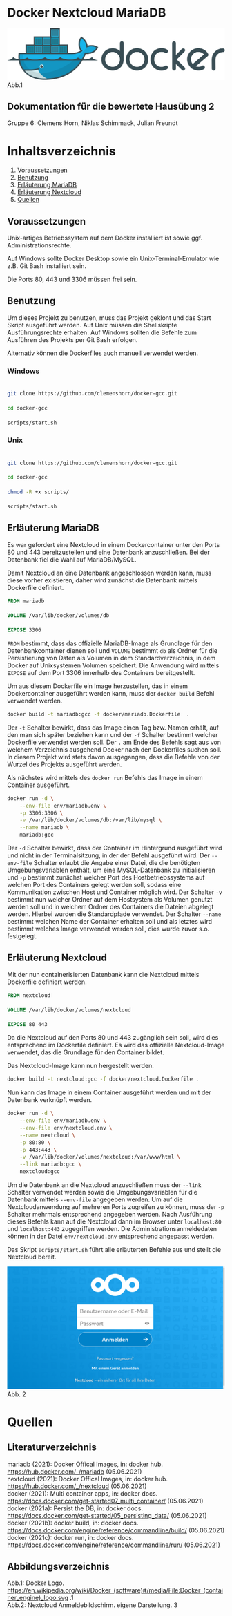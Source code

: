 # Docker Nextcloud MariaDB

[![Docker Logo](images/1920px-Docker_(container_engine)_logo.svg.png "Docker Logo")](https://en.wikipedia.org/wiki/Docker_(software)#/media/File:Docker_(container_engine)_logo.svg) Abb.1

## Dokumentation für die bewertete Hausübung 2

Gruppe 6: Clemens Horn, Niklas Schimmack, Julian Freundt

# Inhaltsverzeichnis
1. [Voraussetzungen](#voraussetzungen)
2. [Benutzung](#benutzung)
3. [Erläuterung MariaDB](#erläuterung-mariadb)
4. [Erläuterung Nextcloud](#erläuterung-nextcloud)
5. [Quellen](#quellen)

## Voraussetzungen

Unix-artiges Betriebssystem auf dem Docker installiert ist sowie ggf. Administrationsrechte.

Auf Windows sollte Docker Desktop sowie ein Unix-Terminal-Emulator wie z.B. Git Bash installiert sein.

Die Ports 80, 443 und 3306 müssen frei sein.

## Benutzung

Um dieses Projekt zu benutzen, muss das Projekt geklont und das Start Skript ausgeführt werden. Auf Unix müssen die Shellskripte Ausführungsrechte erhalten. Auf Windows sollten die Befehle zum Ausführen des Projekts per Git Bash erfolgen.

Alternativ können die Dockerfiles auch manuell verwendet werden.

### Windows

```bash

git clone https://github.com/clemenshorn/docker-gcc.git

cd docker-gcc

scripts/start.sh

```

### Unix

```bash

git clone https://github.com/clemenshorn/docker-gcc.git

cd docker-gcc

chmod -R +x scripts/ 

scripts/start.sh

```

## Erläuterung MariaDB

Es war gefordert eine Nextcloud in einem Dockercontainer unter den Ports 80 und 443 bereitzustellen und eine Datenbank anzuschließen. Bei der Datenbank fiel die Wahl auf MariaDB/MySQL.

Damit Nextcloud an eine Datenbank angeschlossen werden kann, muss diese vorher existieren, daher wird zunächst die Datenbank mittels Dockerfile definiert.

```Dockerfile
FROM mariadb

VOLUME /var/lib/docker/volumes/db

EXPOSE 3306
```

`FROM` bestimmt, dass das offizielle MariaDB-Image als Grundlage für den Datenbankcontainer dienen soll und `VOLUME` bestimmt `db` als Ordner für die Persistierung von Daten als Volumen in dem Standardverzeichnis, in dem Docker auf Unixsystemen Volumen speichert. Die Anwendung wird mittels `EXPOSE` auf dem Port 3306 innerhalb des Containers bereitgestellt.  

Um aus diesem Dockerfile ein Image herzustellen, das in einem Dockercontainer ausgeführt werden kann, muss der `docker build` Befehl verwendet werden.

```bash
docker build -t mariadb:gcc -f docker/mariadb.Dockerfile  .
```

Der `-t` Schalter bewirkt, dass das Image einen Tag bzw. Namen erhält, auf den man sich später beziehen kann und der `-f` Schalter bestimmt welcher Dockerfile verwendet werden soll. Der `.` am Ende des Befehls sagt aus von welchem Verzeichnis ausgehend Docker nach den Dockerfiles suchen soll. In diesem Projekt wird stets davon ausgegangen, dass die Befehle von der Wurzel des Projekts ausgeführt werden.

Als nächstes wird mittels des `docker run` Befehls das Image in einem Container ausgeführt.

```bash
docker run -d \
    --env-file env/mariadb.env \
    -p 3306:3306 \
    -v /var/lib/docker/volumes/db:/var/lib/mysql \
    --name mariadb \
    mariadb:gcc
```

Der `-d` Schalter bewirkt, dass der Container im Hintergrund ausgeführt wird und nicht in der Terminalsitzung, in der der Befehl ausgeführt wird. Der `--env-file` Schalter erlaubt die Angabe einer Datei, die die benötigten Umgebungsvariablen enthält, um eine MySQL-Datenbank zu initialisieren und `-p` bestimmt zunächst welcher Port des Hostbetriebssystems auf welchen Port des Containers gelegt werden soll, sodass eine Kommunikation zwischen Host und Container möglich wird. Der Schalter `-v` bestimmt nun welcher Ordner auf dem Hostsystem als Volumen genutzt werden soll und in welchem Ordner des Containers die Dateien abgelegt werden. Hierbei wurden die Standardpfade verwendet. Der Schalter `--name` bestimmt welchen Name der Container erhalten soll und als letztes wird bestimmt welches Image verwendet werden soll, dies wurde zuvor s.o. festgelegt.

## Erläuterung Nextcloud

Mit der nun containerisierten Datenbank kann die Nextcloud mittels Dockerfile definiert werden.

```Dockerfile
FROM nextcloud

VOLUME /var/lib/docker/volumes/nextcloud

EXPOSE 80 443
```

Da die Nextcloud auf den Ports 80 und 443 zugänglich sein soll, wird dies entsprechend im Dockerfile definiert. Es wird das offizielle Nextcloud-Image verwendet, das die Grundlage für den Container bildet.

Das Nextcloud-Image kann nun hergestellt werden.

```bash
docker build -t nextcloud:gcc -f docker/nextcloud.Dockerfile .
```

Nun kann das Image in einem Container ausgeführt werden und mit der Datenbank verknüpft werden.

```bash
docker run -d \
    --env-file env/mariadb.env \
    --env-file env/nextcloud.env \
    --name nextcloud \
    -p 80:80 \
    -p 443:443 \
    -v /var/lib/docker/volumes/nextcloud:/var/www/html \
    --link mariadb:gcc \
    nextcloud:gcc
```

Um die Datenbank an die Nextcloud anzuschließen muss der `--link` Schalter verwendet werden sowie die Umgebungsvariablen für die Datenbank mittels `--env-file` angegeben werden. Um auf die Nextcloudanwendung auf mehreren Ports zugreifen zu können, muss der `-p` Schalter mehrmals entsprechend angegeben werden. Nach Ausführung dieses Befehls kann auf die Nextcloud dann im Browser unter `localhost:80` und `localhost:443` zugegriffen werden.
Die Administrationsanmeldedaten können in der Datei `env/nextcloud.env` entsprechend angepasst werden.

Das Skript `scripts/start.sh` führt alle erläuterten Befehle aus und stellt die Nextcloud bereit.

![Nextcloud](images/nextcloud.png "Nextcloud Anmeldebildschirm")Abb. 2

# Quellen
## Literaturverzeichnis
mariadb (2021): Docker Offical Images, in: docker hub. <https://hub.docker.com/_/mariadb> (05.06.2021)<br>
nextcloud (2021): Docker Offical Images, in: docker hub. <https://hub.docker.com/_/nextcloud> (05.06.2021)<br>
docker (2021): Multi container apps, in: docker docs. <https://docs.docker.com/get-started07_multi_container/> (05.06.2021)<br>
docker (2021a): Persist the DB, in: docker docs. <https://docs.docker.com/get-started/05_persisting_data/> (05.06.2021)<br>
docker (2021b): docker build, in: docker docs. <https://docs.docker.com/engine/reference/commandline/build/> (05.06.2021)<br>
docker (2021c): docker run, in: docker docs. <https://docs.docker.com/engine/reference/commandline/run/> (05.06.2021)<br>

## Abbildungsverzeichnis
Abb.1: Docker Logo. <https://en.wikipedia.org/wiki/Docker_(software)#/media/File:Docker_(container_engine)_logo.svg> .1<br>
Abb.2: Nextcloud Anmeldebildschirm. eigene Darstellung. 3 
